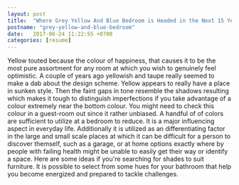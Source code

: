```yaml
---
layout: post
title:  "Where Grey Yellow And Blue Bedroom is Headed in the Next 15 Year"
postname: "grey-yellow-and-blue-bedroom"
date:   2017-06-24 11:22:55 +0700
categories: [resume]
---
```

Yellow touted because the colour of happiness, that causes it to be the most pure assortment for any room at which you wish to genuinely feel optimistic. A couple of years ago yellowish and taupe really seemed to make a dab about the design scheme. Yellow appears to really have a place in sunken style. Then the faint gaps in tone resemble the shadows resulting which makes it tough to distinguish imperfections if you take advantage of a colour extremely near the bottom colour. You might need to check this colour in a guest-room out since it rather unbiased. A handful of of colors are sufficient to utilize at a bedroom to reduce. It is a major influencing aspect in everyday life. Additionally it is utilized as an differentiating factor in the large and small scale places at which it can be difficult for a person to discover themself, such as a garage, or at home options exactly where by people with failing health might be unable to easily get their way or identify a space. Here are some ideas if you're searching for shades to suit furniture. It is possible to select from some hues for your bathroom that help you become energized and prepared to tackle challenges.
